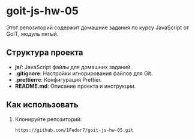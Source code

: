 # goit-js-hw-05

Этот репозиторий содержит домашние задания по курсу JavaScript от GoIT, модуль пятый.

## Структура проекта

- **js/**: JavaScript файлы для домашних заданий.
- **.gitignore**: Настройки игнорирования файлов для Git.
- **.prettierrc**: Конфигурация Prettier.
- **README.md**: Описание проекта и инструкции.

## Как использовать

1. Клонируйте репозиторий:
   ```sh
   https://github.com/1Fedor7/goit-js-hw-05.git